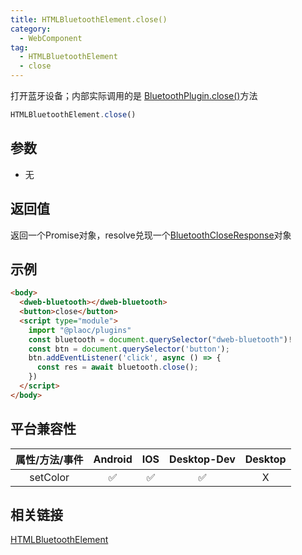```yaml
---
title: HTMLBluetoothElement.close()
category:
  - WebComponent 
tag:
  - HTMLBluetoothElement
  - close 
---
```


打开蓝牙设备；内部实际调用的是 [BluetoothPlugin.close()](../../plugin/bluetooth/close.md)方法

```js
HTMLBluetoothElement.close()
```

## 参数

  - 无

## 返回值

  返回一个Promise对象，resolve兑现一个[BluetoothCloseResponse](../../interface/bluetooth-close-response/index.md)对象


## 示例
```html
<body>
  <dweb-bluetooth></dweb-bluetooth>
  <button>close</button>
  <script type="module">
    import "@plaoc/plugins"
    const bluetooth = document.querySelector("dweb-bluetooth")!
    const btn = document.querySelector('button');
    btn.addEventListener('click', async () => {
      const res = await bluetooth.close();
    })
  </script>
</body>
```

## 平台兼容性

| 属性/方法/事件 | Android | IOS | Desktop-Dev | Desktop |
|:------------:|:-------:|:---:|:-----------:|:-------:|
| setColor     | ✅       | ✅  | ✅          | X       |

## 相关链接
[HTMLBluetoothElement](./index.md)


